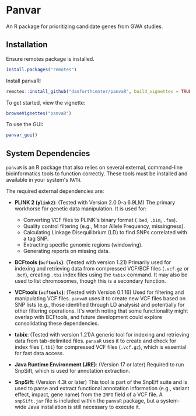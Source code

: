 # Panvar

An R package for prioritizing candidate genes from GWA studies. 


## Installation 

Ensure remotes package is installed. 
``` r
install.packages("remotes")
```

Install panvaR:
``` r
remotes::install_github("danforthcenter/panvaR", build_vignettes = TRUE)
```

To get started, view the vignette:
```r
browseVignettes("panvaR")
```

To use the GUI:
```r
panvar_gui()
```
## System Dependencies

`panvaR` is an R package that also relies on several external, command-line bioinformatics tools to function correctly. These tools must be installed and available in your system's `PATH`.

The required external dependencies are:

*   **PLINK 2 (`plink2`)**: (Tested with Version 2.0.0-a.6.9LM) The primary workhorse for genetic data manipulation. It is used for:
    *   Converting VCF files to PLINK's binary format (`.bed`, `.bim`, `.fam`).
    *   Quality control filtering (e.g., Minor Allele Frequency, missingness).
    *   Calculating Linkage Disequilibrium (LD) to find SNPs correlated with a tag SNP.
    *   Extracting specific genomic regions (windowing).
    *   Generating reports on missing data.

*   **BCFtools (`bcftools`)**: (Tested with version 1.21) Primarily used for indexing and retrieving data from compressed VCF/BCF files (`.vcf.gz` or `.bcf`), creating `.tbi` index files using the `tabix` command.  It may also be used to list chromosomes, though this is a secondary function.

*   **VCFtools (`vcftools`)**: (Tested with Version 0.1.16) Used for filtering and manipulating VCF files. `panvaR` uses it to create new VCF files based on SNP lists (e.g., those identified through LD analysis) and potentially for other filtering operations. It's worth noting that some functionality might overlap with BCFtools, and future development could explore consolidating these dependencies.

*   **tabix**: (Tested with version 1.21)A generic tool for indexing and retrieving data from tab-delimited files. `panvaR` uses it to create and check for index files (`.tbi`) for compressed VCF files (`.vcf.gz`), which is essential for fast data access.

*   **Java Runtime Environment (JRE)**: (Version 17 or later) Required to run SnpSift, which is used for annotation extraction.

*   **SnpSift**: (Version 4.3t or later) This tool is part of the SnpEff suite and is used to parse and extract functional annotation information (e.g., variant effect, impact, gene name) from the `INFO` field of a VCF file. A `snpSift.jar` file is included within the `panvaR` package, but a system-wide Java installation is still necessary to execute it.
